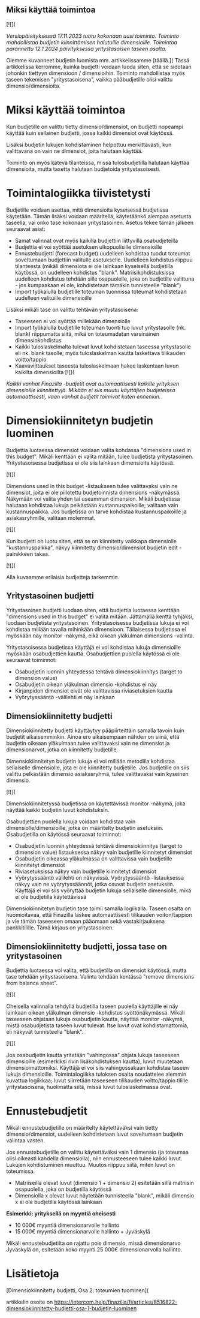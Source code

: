 ## Miksi käyttää toimintoa

[![](

*Versiopäivityksessä 17.11.2023 tuotu kokonaan uusi toiminto. Toiminto mahdollistaa budjetin kiinnittämisen halutuille dimensioille. Toimintoa parannettu 12.1.2024 päivityksessä yritystasoisen taseen osalta.*

Olemme kuvanneet budjetin luomista mm. artikkelissamme [täällä.]( Tässä artikkelissa kerromme, kuinka budjetti voidaan luoda siten, että se sidotaan johonkin tiettyyn dimensioon / dimensioihin. Toiminto mahdollistaa myös taseen tekemisen "yritystasoisena", vaikka pääbudjetille olisi valittu dimensio/dimensioita.

# Miksi käyttää toimintoa

Kun budjetille on valittu tietty dimensio/dimensiot, on budjetti nopeampi käyttää kuin sellainen budjetti, jossa kaikki dimensiot ovat käytössä.

Lisäksi budjetin lukujen kohdistaminen helpottuu merkittävästi, kun valittavana on vain ne dimensiot, joita halutaan käyttää.

Toiminto on myös kätevä tilanteissa, missä tulosbudjetilla halutaan käyttää dimensioita, mutta tasetta halutaan budjetoida yritystasoisesti.

# Toimintalogiikka tiivistetysti

Budjetille voidaan asettaa, mitä dimensioita kyseisessä budjetissa käytetään. Tämän lisäksi voidaan määritellä, käytetäänkö aiempaa asetusta taseella, vai onko tase kokonaan yritystasoinen. Asetus tekee tämän jälkeen seuraavat asiat:

* Samat valinnat ovat myös kaikilla budjettiin liittyvillä osabudjeteilla
* Budjettia ei voi syöttää asetuksen ulkopuolisille dimensioille
* Ennustebudjetti (forecast budget) uudelleen kohdistaa tuodut toteumat soveltumaan budjettiin valitulle asetukselle. Uudelleen kohdistus riippuu tilanteesta (mikäli dimensiota ei ole lainkaan kyseisellä budjetilla käytössä, on uudelleen kohdistus "blank". Matriisikohdistuksissa uudelleen kohdistus tehdään sille osapuolelle, joka on budjetille valittuna - jos kumpaakaan ei ole, kohdistetaan tämäkin tunnisteelle "blank")
* Import työkalulla budjetille toteuman tuonnissa toteumat kohdistetaan uudelleen valituille dimensioille

Lisäksi mikäli tase on valittu tehtävän yritystasoisena:

* Taseeseen ei voi syöttää millekään dimensiolle
* Import työkalulla budjetille toteuman tuonti tuo luvut yritystasolle (nk. blank) riippumatta siitä, mikä on toteumadatan varsinainen dimensiokohdistus
* Kaikki tuloslaskelmalta tulevat luvut kohdistetaan taseessa yritystasolle eli nk. blank tasolle; myös tuloslaskelman kautta laskettava tilikauden voitto/tappio
* Kaavaviittaukset taseesta tuloslaskelmaan hakee laskentaan luvun kaikilta dimensioilta
[![](

*Kaikki vanhat Finazilla -budjetit ovat automaattisesti kaikille yrityksen dimensioille kiinnitettyjä. Mikään ei siis muutu käyttäjien budjeteissa automaattisesti, vaan vanhat budjetit toimivat kuten ennenkin.*

# Dimensiokiinnitetyn budjetin luominen

Budjettia luotaessa dimensiot voidaan valita kohdassa "dimensions used in this budget". Mikäli kenttään ei valita mitään, tulee budjetista yritystasoinen. Yritystasoisessa budjetissa ei ole siis lainkaan dimensioita käytössä.

[![](

Dimensions used in this budget -listaukseen tulee valittavaksi vain ne dimensiot, joita ei ole piilotettu budjetoinnista dimensions -näkymässä. Näkymään voi valita yhden tai useamman dimension. Mikäli budjetissa halutaan kohdistaa lukuja pelkästään kustannuspaikoille; valitaan vain kustannuspaikka. Jos budjetissa on tarve kohdistaa kustannuspaikoille ja asiakasryhmille, valitaan molemmat.

[![](

Kun budjetti on luotu siten, että se on kiinnitetty vaikkapa dimensiolle "kustannuspaikka", näkyy kiinnitetty dimensio/dimensiot budjetin edit -painikkeen takaa.

[![](

Alla kuvaamme erilaisia budjetteja tarkemmin.

## Yritystasoinen budjetti

Yritystasoinen budjetti luodaan siten, että budjettia luotaessa kenttään "dimensions used in this budget" ei valita mitään. Jättämällä kenttä tyhjäksi, luodaan budjetista yritystasoinen. Yritystasoisessa budjetissa lukuja ei voi kohdistaa millään tavalla mihinkään dimensioon. Tällaisessa budjetissa ei myöskään näy monitor -näkymä, eikä oikean yläkulman dimensions -valinta.

Yritystasoisessa budjetissa käyttäjä ei voi kohdistaa lukuja dimensioille myöskään osabudjettien kautta. Osabudjettien puolella käytössä ei ole seuraavat toiminnot:

* Osabudjetin luonnin yhteydessä tehtävä dimensiokiinnitys (target to dimension value)
* Osabudjetin oikean yläkulman dimensio -kohdistus ei näy
* Kirjanpidon dimensiot eivät ole valittavissa riviasetuksien kautta
* Vyörytyssääntö -välilehti ei näy lainkaan
## Dimensiokiinnitetty budjetti

Dimensiokiinnitetty budjetti käyttäytyy pääpiirteittäin samalla tavoin kuin budjetit aikaisemminkin. Ainoa ero aikaisempaan nähden on siinä, että budjetin oikeaan yläkulmaan tulee valittavaksi vain ne dimensiot ja dimensionarvot, jotka on kiinnitetty budjetille.

Dimensiokiinnitetyn budjetin lukuja ei voi millään metodilla kohdistaa sellaiselle dimensiolle, jota ei ole kiinnitetty budjetille. Jos budjetille on siis valittu pelkästään dimensio asiakasryhmä, tulee valittavaksi vain kyseinen dimensio.

[![](

Dimensiokiinnitetyssä budjetissa on käytettävissä monitor -näkymä, joka näyttää kaikki budjetin luvut kohdistuksin.

Osabudjettien puolella lukuja voidaan kohdistaa vain dimensiolle/dimensioille, jotka on määritelty budjetin asetuksiin. Osabudjetilla on käytössä seuraavat toiminnot:

* Osabudjetin luonnin yhteydessä tehtävä dimensiokiinnitys (target to dimension value) listauksessa näkyy vain budjetille kiinnitetyt dimensiot
* Osabudjetin oikeassa yläkulmassa on valittavissa vain budjetille kiinnitetyt dimensiot
* Riviasetuksissa näkyy vain budjetille kiinnitetyt dimensiot
* Vyörytyssääntö välilehti on näkyvissä. Vyörytyssääntö -listauksessa näkyy vain ne vyörytyssäännöt, jotka osuvat budjetin asetuksiin. Käyttäjä ei voi siis vyöryttää budjetin lukuja sellaiselle dimensiolle, mikä ei ole budjetilla käytettävissä

Dimensiokiinnitetyn budjetin tase toimii samalla logiikalla. Taseen osalta on huomioitavaa, että Finazilla laskee automaattisesti tilikauden voiton/tappion ja vie tämän taseeseen omaan pääomaan sekä vastakirjauksena pankkitilille. Tämä kirjaus on yritystasoinen.

## Dimensiokiinnitetty budjetti, jossa tase on yritystasoinen

Budjettia luotaessa voi valita, että budjetilla on dimensiot käytössä, mutta tase tehdään yritystasoisena. Valinta tehdään kentässä "remove dimensions from balance sheet".

[![](

Oheisella valinnalla tehdyllä budjetilla taseen puolella käyttäjille ei näy lainkaan oikean yläkulman dimensio -kohdistus syöttönäkymässä. Mikäli taseeseen ohjataan lukuja osabudjetin kautta, näyttää monitor -näkymä, mistä osabudjetista taseen luvut tulevat. Itse luvut ovat kohdistamattomia, eli näkyvät tunnisteella "blank".

[![](

Jos osabudjetin kautta yritetään "vahingossa" ohjata lukuja taseeseen dimensioille (esimerkiksi rivin lisäkohdistuksen kautta), luvut muutetaan dimensioimattomiksi. Käyttäjä ei voi siis vahingossakaan kohdistaa taseen lukuja dimensioille. Toimintalogiikka tuloksen osalta noudattelee aiemmin kuvattua logiikkaa; luvut siirretään taseeseen tilikauden voitto/tappio tilille yritystasoisena, huolimatta siitä, missä luvut tuloslaskelmassa ovat.

# Ennustebudjetit

Mikäli ennustebudjetille on määritelty käytettäväksi vain tietty dimensio/dimensiot, uudelleen kohdistetaan luvut soveltumaan budjetin valintaa vasten.

Jos ennustebudjetille on valittu käytettäväksi vain 1 dimensio (ja toteumaa olisi oikeasti kahdella dimensiolla), niin ennusteeseen tulee kaikki luvut. Lukujen kohdistuminen muuttuu. Muutos riippuu siitä, miten luvut on toteumissa.

* Matriiseilla olevat luvut (dimensio 1 + dimensio 2) esitetään sillä matriisin osapuolella, joka on budjetilla käytössä
* Dimensiolla x olevat luvut näytetään tunnisteella "blank", mikäli dimensio x ei ole budjetilla käytössä lainkaan

**Esimerkki: yrityksellä on myyntiä oheisesti**

* 10 000€ myyntiä dimensionarvolle hallinto
* 15 000€ myyntiä dimensionarvolle hallinto + Jyväskylä

Mikäli ennustebudjetilta on rajattu pois dimensio, missä dimensionarvo Jyväskylä on, esitetään koko myynti 25 000€ dimensionarvolla hallinto.

# Lisätietoja

[Dimensiokiinnitetty budjetti, Osa 2: toteumien tuominen](



artikkelin osoite on https://intercom.help/finazilla/fi/articles/8516822-dimensiokiinnitetty-budjetti-osa-1-budjetin-luominen

